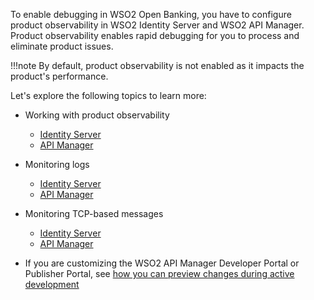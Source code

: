 To enable debugging in WSO2 Open Banking, you have to configure product observability in WSO2 Identity Server and WSO2 API 
Manager. Product observability enables rapid debugging for you to process and eliminate product issues.

!!!note
    By default, product observability is not enabled as it impacts the product's performance.

Let's explore the following topics to learn more:

- Working with product observability

    - [Identity Server](https://is.docs.wso2.com/en/5.11.0/setup/working-with-product-observability/)
    - [API Manager](https://apim.docs.wso2.com/en/latest/observe/api-manager/monitoring-correlation-logs/)

- Monitoring logs

    - [Identity Server](https://is.docs.wso2.com/en/5.11.0/setup/monitoring-logs/)
    - [API Manager](https://apim.docs.wso2.com/en/latest/administer/logging-and-monitoring/logging/configuring-logging/)
    
- Monitoring TCP-based messages
    
    - [Identity Server](https://is.docs.wso2.com/en/5.11.0/setup/monitoring-tcp-based-messages/)
    - [API Manager](https://apim.docs.wso2.com/en/latest/administer/logging-and-monitoring/monitoring/monitoring-tcp-based-messages/)
    
- If you are customizing the WSO2 API Manager Developer Portal or Publisher Portal, see [how you can preview changes during active development](https://apim.docs.wso2.com/en/latest/reference/customize-product/customizations/advanced-ui-customization/#production-build-vs-development-build)